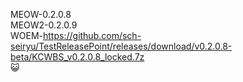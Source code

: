 MEOW-0.2.0.8<br>
MEOW2-0.2.0.9<br>
WOEM-https://github.com/sch-seiryu/TestReleasePoint/releases/download/v0.2.0.8-beta/KCWBS_v0.2.0.8_locked.7z<br>
😺
